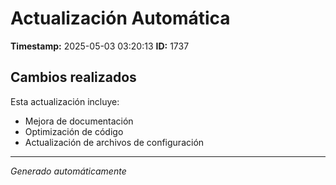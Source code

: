 # Actualización Automática

**Timestamp:** 2025-05-03 03:20:13
**ID:** 1737

## Cambios realizados

Esta actualización incluye:
- Mejora de documentación
- Optimización de código
- Actualización de archivos de configuración

---
*Generado automáticamente*
